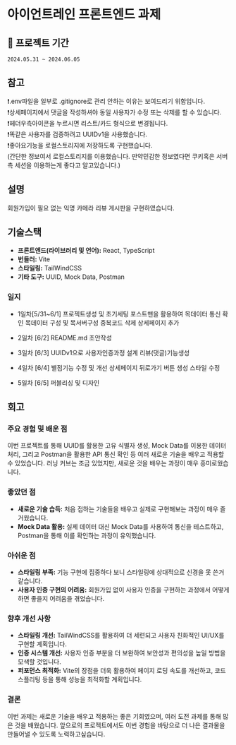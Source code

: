 # 아이언트레인 프론트엔드 과제

## 📆 프로젝트 기간

`2024.05.31 ~ 2024.06.05`

## 참고

❗️.env파일을 일부로 .gitignore로 관리 안하는 이유는 보여드리기 위함입니다. <br/>
❗️상세페이지에서 댓글을 작성하셔야 동일 사용자가 수정 또는 삭제를 할 수 있습니다. <br/>
❗️헤더우측아이콘을 누르시면 리스트/카드 형식으로 변경됩니다. <br/>
❗️똑같은 사용자를 검증하려고 UUIDv1을 사용했습니다. <br/>
❗️좋아요기능을 로컬스토리지에 저장하도록 구현했습니다.<br/>
(간단한 정보여서 로컬스토리지를 이용했습니다. 만약민감한 정보였다면 쿠키혹은 서버 측 세션을 이용하는게 좋다고 알고있습니다.)

## 설명

회원가입이 필요 없는 익명 카메라 리뷰 게시판을 구현하였습니다.

## 기술스택

- **프론트엔드(라이브러리 및 언어):** React, TypeScript
- **번들러:** Vite
- **스타일링:** TailWindCSS
- **기타 도구:** UUID, Mock Data, Postman

### 일지

- 1일차[5/31~6/1]
  프로젝트생성 및 초기세팅
  포스트맨을 활용하여 목데이터 통신 확인
  목데이터 구성 및 목서버구성
  중복코드 삭제
  상세페이지 추가
- 2일차 [6/2]
  README.md 초안작성

- 3일차 [6/3]
  UUIDv1으로 사용자인증과정 설계
  리뷰(댓글)기능생성

- 4일차 [6/4]
  별점기능 수정 및 개선
  상세페이지 뒤로가기 버튼 생성
  스타일 수정

- 5일차 [6/5]
  퍼블리싱 및 디자인

## 회고

### 주요 경험 및 배운 점

이번 프로젝트를 통해 UUID를 활용한 고유 식별자 생성, Mock Data를 이용한 데이터 처리, 그리고 Postman을 활용한 API 통신 확인 등 여러 새로운 기술을 배우고 적용할 수 있었습니다. 러닝 커브는 조금 있었지만, 새로운 것을 배우는 과정이 매우 흥미로웠습니다.

### 좋았던 점

- **새로운 기술 습득:** 처음 접하는 기술들을 배우고 실제로 구현해보는 과정이 매우 즐거웠습니다.
- **Mock Data 활용:** 실제 데이터 대신 Mock Data를 사용하여 통신을 테스트하고, Postman을 통해 이를 확인하는 과정이 유익했습니다.

### 아쉬운 점

- **스타일링 부족:** 기능 구현에 집중하다 보니 스타일링에 상대적으로 신경을 못 쓴거 같습니다.
- **사용자 인증 구현의 어려움:** 회원가입 없이 사용자 인증을 구현하는 과정에서 어떻게 하면 좋을지 어려움을 겪었습니다.

### 향후 개선 사항

- **스타일링 개선:** TailWindCSS를 활용하여 더 세련되고 사용자 친화적인 UI/UX를 구현할 계획입니다.
- **인증 시스템 개선:** 사용자 인증 부분을 더 보완하여 보안성과 편의성을 높일 방법을 모색할 것입니다.
- **퍼포먼스 최적화:** Vite의 장점을 더욱 활용하여 페이지 로딩 속도를 개선하고, 코드 스플리팅 등을 통해 성능을 최적화할 계획입니다.

### 결론

이번 과제는 새로운 기술을 배우고 적용하는 좋은 기회였으며, 여러 도전 과제를 통해 많은 것을 배웠습니다. 앞으로의 프로젝트에서도 이번 경험을 바탕으로 더 나은 결과물을 만들어낼 수 있도록 노력하고싶습니다.
